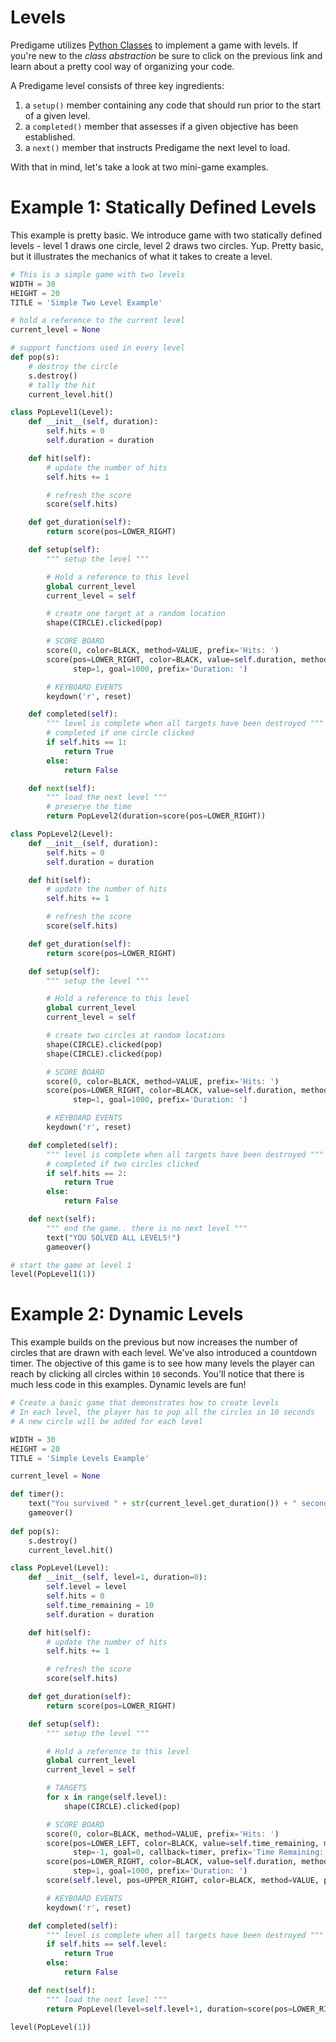 Levels
===========
Predigame utilizes [Python Classes](https://docs.python.org/3/tutorial/classes.html) to implement a game with levels. If you're new to the *class abstraction* be sure to click on the previous link and learn about a pretty cool way of organizing your code.  

A Predigame level consists of three key ingredients:

1. a `setup()` member containing any code that should run prior to the start of a given level.
2. a `completed()` member that assesses if a given objective has been established.
3. a `next()` member that instructs Predigame the next level to load.

With that in mind, let's take a look at two mini-game examples.

# Example 1: Statically Defined Levels

This example is pretty basic. We introduce game with two statically defined levels - level 1 draws one circle, level 2 draws two circles. Yup. Pretty basic, but it illustrates the mechanics of what it takes to create a level.

```python
# This is a simple game with two levels
WIDTH = 30
HEIGHT = 20
TITLE = 'Simple Two Level Example'

# hold a reference to the current level
current_level = None

# support functions used in every level
def pop(s):
    # destroy the circle
    s.destroy()
    # tally the hit
    current_level.hit()

class PopLevel1(Level):
    def __init__(self, duration):
        self.hits = 0
        self.duration = duration

    def hit(self):
        # update the number of hits
        self.hits += 1

        # refresh the score
        score(self.hits)

    def get_duration(self):
        return score(pos=LOWER_RIGHT)

    def setup(self):
        """ setup the level """

        # Hold a reference to this level
        global current_level
        current_level = self

        # create one target at a random location
        shape(CIRCLE).clicked(pop)

        # SCORE BOARD
        score(0, color=BLACK, method=VALUE, prefix='Hits: ')
        score(pos=LOWER_RIGHT, color=BLACK, value=self.duration, method=TIMER,
              step=1, goal=1000, prefix='Duration: ')

        # KEYBOARD EVENTS
        keydown('r', reset)

    def completed(self):
        """ level is complete when all targets have been destroyed """
        # completed if one circle clicked
        if self.hits == 1:
            return True
        else:
            return False

    def next(self):
        """ load the next level """
        # preserve the time
        return PopLevel2(duration=score(pos=LOWER_RIGHT))

class PopLevel2(Level):
    def __init__(self, duration):
        self.hits = 0
        self.duration = duration

    def hit(self):
        # update the number of hits
        self.hits += 1

        # refresh the score
        score(self.hits)

    def get_duration(self):
        return score(pos=LOWER_RIGHT)

    def setup(self):
        """ setup the level """

        # Hold a reference to this level
        global current_level
        current_level = self

        # create two circles at random locations
        shape(CIRCLE).clicked(pop)
        shape(CIRCLE).clicked(pop)

        # SCORE BOARD
        score(0, color=BLACK, method=VALUE, prefix='Hits: ')
        score(pos=LOWER_RIGHT, color=BLACK, value=self.duration, method=TIMER,
              step=1, goal=1000, prefix='Duration: ')

        # KEYBOARD EVENTS
        keydown('r', reset)

    def completed(self):
        """ level is complete when all targets have been destroyed """
        # completed if two circles clicked
        if self.hits == 2:
            return True
        else:
            return False

    def next(self):
        """ end the game.. there is no next level """
        text("YOU SOLVED ALL LEVELS!")
        gameover()

# start the game at level 1
level(PopLevel1(1))
```
# Example 2: Dynamic Levels

This example builds on the previous but now increases the number of circles that are drawn with each level. We've also introduced a countdown timer. The objective of this game is to see how many levels the player can reach by clicking all circles within `10` seconds. You'll notice that there is much less code in this examples. Dynamic levels are fun!

```python
# Create a basic game that demonstrates how to create levels
# In each level, the player has to pop all the circles in 10 seconds
# A new circle will be added for each level

WIDTH = 30
HEIGHT = 20
TITLE = 'Simple Levels Example'

current_level = None

def timer():
    text("You survived " + str(current_level.get_duration()) + " seconds.")
    gameover()
 
def pop(s):
    s.destroy()
    current_level.hit()

class PopLevel(Level):
    def __init__(self, level=1, duration=0):
        self.level = level
        self.hits = 0
        self.time_remaining = 10
        self.duration = duration

    def hit(self):
        # update the number of hits
        self.hits += 1

        # refresh the score
        score(self.hits)

    def get_duration(self):
        return score(pos=LOWER_RIGHT)

    def setup(self):
        """ setup the level """

        # Hold a reference to this level
        global current_level
        current_level = self

        # TARGETS
        for x in range(self.level):
            shape(CIRCLE).clicked(pop)

        # SCORE BOARD
        score(0, color=BLACK, method=VALUE, prefix='Hits: ')
        score(pos=LOWER_LEFT, color=BLACK, value=self.time_remaining, method=TIMER,
              step=-1, goal=0, callback=timer, prefix='Time Remaining: ')
        score(pos=LOWER_RIGHT, color=BLACK, value=self.duration, method=TIMER,
              step=1, goal=1000, prefix='Duration: ')
        score(self.level, pos=UPPER_RIGHT, color=BLACK, method=VALUE, prefix='Level: ')

        # KEYBOARD EVENTS
        keydown('r', reset)

    def completed(self):
        """ level is complete when all targets have been destroyed """
        if self.hits == self.level:
            return True
        else:
            return False

    def next(self):
        """ load the next level """
        return PopLevel(level=self.level+1, duration=score(pos=LOWER_RIGHT))

level(PopLevel(1))

```


